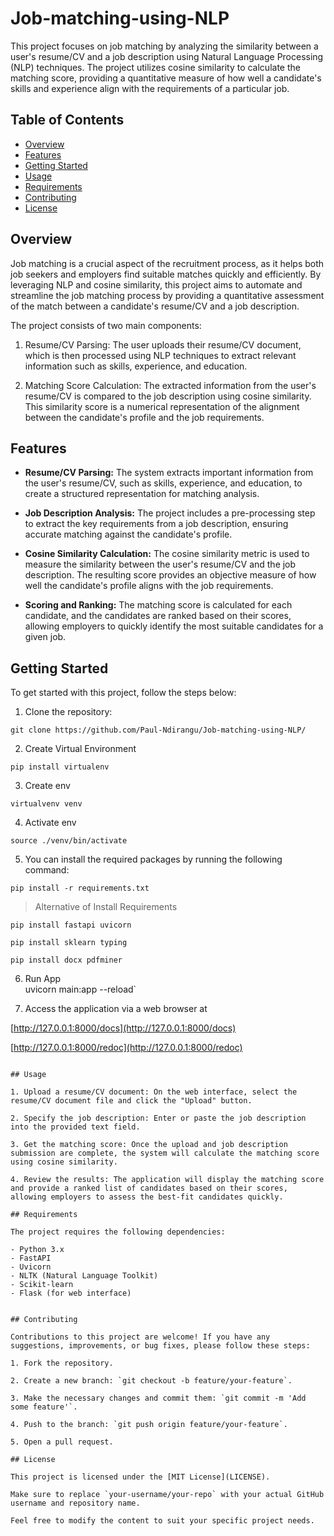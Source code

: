 # Job-matching-using-NLP

This project focuses on job matching by analyzing the similarity between a user's resume/CV and a job description using Natural Language Processing (NLP) techniques. The project utilizes cosine similarity to calculate the matching score, providing a quantitative measure of how well a candidate's skills and experience align with the requirements of a particular job.

## Table of Contents
- [Overview](#overview)
- [Features](#features)
- [Getting Started](#getting-started)
- [Usage](#usage)
- [Requirements](#requirements)
- [Contributing](#contributing)
- [License](#license)

## Overview

Job matching is a crucial aspect of the recruitment process, as it helps both job seekers and employers find suitable matches quickly and efficiently. By leveraging NLP and cosine similarity, this project aims to automate and streamline the job matching process by providing a quantitative assessment of the match between a candidate's resume/CV and a job description.

The project consists of two main components:

1. Resume/CV Parsing: The user uploads their resume/CV document, which is then processed using NLP techniques to extract relevant information such as skills, experience, and education.

2. Matching Score Calculation: The extracted information from the user's resume/CV is compared to the job description using cosine similarity. This similarity score is a numerical representation of the alignment between the candidate's profile and the job requirements.

## Features

- **Resume/CV Parsing:** The system extracts important information from the user's resume/CV, such as skills, experience, and education, to create a structured representation for matching analysis.

- **Job Description Analysis:** The project includes a pre-processing step to extract the key requirements from a job description, ensuring accurate matching against the candidate's profile.

- **Cosine Similarity Calculation:** The cosine similarity metric is used to measure the similarity between the user's resume/CV and the job description. The resulting score provides an objective measure of how well the candidate's profile aligns with the job requirements.

- **Scoring and Ranking:** The matching score is calculated for each candidate, and the candidates are ranked based on their scores, allowing employers to quickly identify the most suitable candidates for a given job.

## Getting Started

To get started with this project, follow the steps below:

1. Clone the repository:

```shell
git clone https://github.com/Paul-Ndirangu/Job-matching-using-NLP/
```

2. Create Virtual Environment
```shell
pip install virtualenv
```

3. Create env
```shell
virtualvenv venv
```

4. Activate env
```shell
source ./venv/bin/activate
```

5. You can install the required packages by running the following command:<br/>
```shell
pip install -r requirements.txt
```

> Alternative of Install Requirements<br/>
```shell
pip install fastapi uvicorn
```

```shell
pip install sklearn typing
```

```shell
pip install docx pdfminer
```

6. Run App<br/>
uvicorn main:app --reload`

7. Access the application via a web browser at
   
  [http://127.0.0.1:8000/docs](http://127.0.0.1:8000/docs)
  
  [http://127.0.0.1:8000/redoc](http://127.0.0.1:8000/redoc) 

   ```
   
## Usage

1. Upload a resume/CV document: On the web interface, select the resume/CV document file and click the "Upload" button.

2. Specify the job description: Enter or paste the job description into the provided text field.

3. Get the matching score: Once the upload and job description submission are complete, the system will calculate the matching score using cosine similarity.

4. Review the results: The application will display the matching score and provide a ranked list of candidates based on their scores, allowing employers to assess the best-fit candidates quickly.

## Requirements

The project requires the following dependencies:

- Python 3.x
- FastAPI
- Uvicorn
- NLTK (Natural Language Toolkit)
- Scikit-learn
- Flask (for web interface)


## Contributing

Contributions to this project are welcome! If you have any suggestions, improvements, or bug fixes, please follow these steps:

1. Fork the repository.

2. Create a new branch: `git checkout -b feature/your-feature`.

3. Make the necessary changes and commit them: `git commit -m 'Add some feature'`.

4. Push to the branch: `git push origin feature/your-feature`.

5. Open a pull request.

## License

This project is licensed under the [MIT License](LICENSE).

Make sure to replace `your-username/your-repo` with your actual GitHub username and repository name.

Feel free to modify the content to suit your specific project needs.
